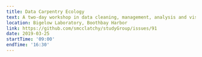 ```yaml
---
title: Data Carpentry Ecology
text: A two-day workshop in data cleaning, management, analysis and visualization
location: Bigelow Laboratory, Boothbay Harbor
link: https://github.com/smcclatchy/studyGroup/issues/91
date: 2019-03-25
startTime: '09:00'
endTime: '16:30'
---
```

